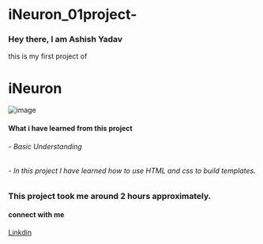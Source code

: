 # iNeuron_01project-
<h3>Hey there, I am Ashish Yadav </h3>


this is my  first project of <h1> iNeuron</h1>
![image](https://user-images.githubusercontent.com/57802246/191679712-2ee87526-e028-4c7e-972d-2b2617fd2b16.png)

<h4>What i have learned from this project</4>
<h6>- Basic Understanding</h6>
<h6> - In this project I have learned how to use HTML and css to build templates. </h6>


<h3>This project took me around 2 hours approximately.</h3>


<h4>connect with me</h4>

<a href="https://www.linkedin.com/in/ashish-20164b176/">Linkdin</a>

